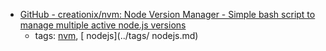 * [GitHub - creationix/nvm: Node Version Manager - Simple bash script to manage multiple active node.js versions](https://github.com/creationix/nvm)
    * tags: [nvm](../tags/nvm.md), [ nodejs](../tags/ nodejs.md)
